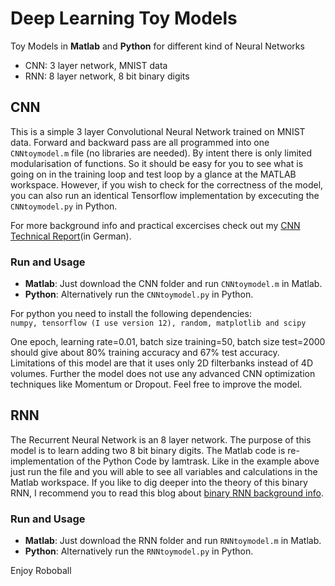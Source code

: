 # Deep Learning Toy Models
Toy Models in **Matlab** and  **Python** for different kind of Neural Networks  
  * CNN: 3 layer network, MNIST data  
  * RNN: 8 layer network, 8 bit binary digits
  
## CNN
This is a simple 3 layer Convolutional Neural Network trained on MNIST data. Forward and backward pass are all programmed into one ```CNNtoymodel.m``` file (no libraries are needed). By intent there is only limited modularisation of functions. So it should be easy for you to see what is going on in the training loop and test loop by a glance at the MATLAB workspace. However, if you wish to check for the correctness of the model, you can also run an identical Tensorflow implementation by excecuting the ```CNNtoymodel.py``` in Python.

For more background info and practical excercises check out my [CNN Technical Report](https://github.com/roboball/DeepLearningToymodels/blob/master/CNN/CNN_TechnicalReport_German.pdf)(in German).
### Run and Usage
- **Matlab**: Just download the CNN folder and run ```CNNtoymodel.m``` in Matlab.   
- **Python**: Alternatively run the ```CNNtoymodel.py``` in Python.  

For python you need to install the following dependencies:  
```numpy, tensorflow (I use version 12), random, matplotlib and scipy```

One epoch, learning rate=0.01, batch size training=50, batch size test=2000 should give about 80% training accuracy and 67% test accuracy. Limitations of this model are that it uses only 2D filterbanks instead of 4D volumes. Further the model does not use any advanced CNN optimization techniques like Momentum or Dropout. Feel free to improve the model.

## RNN
The Recurrent Neural Network is an 8 layer network. The purpose of this model is to learn adding two 8 bit binary digits. The Matlab code is re-implementation of the Python Code by Iamtrask. Like in the example above just run the file and you will able to see all variables and calculations in the Matlab workspace. If you like to dig deeper into the theory of this binary RNN, I recommend you to read this blog about [binary RNN background info](https://iamtrask.github.io/2015/11/15/anyone-can-code-lstm/).

### Run and Usage
- **Matlab**: Just download the RNN folder and run ```RNNtoymodel.m``` in Matlab.  
- **Python**: Alternatively run the ```RNNtoymodel.py``` in Python.


Enjoy Roboball

